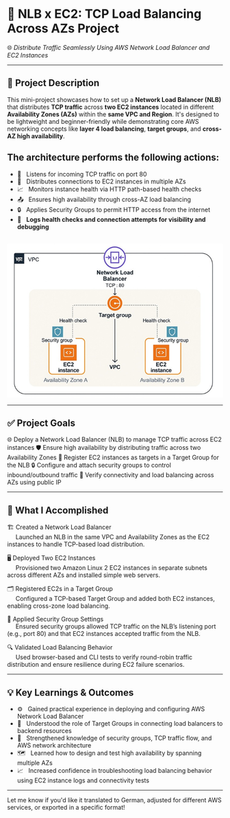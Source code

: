 # 📢 NLB x EC2: TCP Load Balancing Across AZs Project  
🌐 *Distribute Traffic Seamlessly Using AWS Network Load Balancer and EC2 Instances*

---

## 📌 Project Description  
This mini-project showcases how to set up a **Network Load Balancer (NLB)** that distributes **TCP traffic** across **two EC2 instances** located in different **Availability Zones (AZs)** within the **same VPC and Region**. It's designed to be lightweight and beginner-friendly while demonstrating core AWS networking concepts like **layer 4 load balancing**, **target groups**, and **cross-AZ high availability**.
<br>
## The architecture performs the following actions:
- 🔗   &nbsp;&nbsp;Listens for incoming TCP traffic on port 80  
- 📍   &nbsp;&nbsp;Distributes connections to EC2 instances in multiple AZs  
- 📈   &nbsp;&nbsp;Monitors instance health via HTTP path-based health checks  
- 📤   &nbsp;&nbsp;Ensures high availability through cross-AZ load balancing  
- 🔒   &nbsp;&nbsp;Applies Security Groups to permit HTTP access from the internet  
- 🧾   &nbsp;&nbsp;**Logs health checks and connection attempts for visibility and debugging**<br><br>


![Alt Text](700x500_network_diagram_main_lc.jpg)

---

## ✅ Project Goals
🌐   Deploy a Network Load Balancer (NLB) to manage TCP traffic across EC2 instances
🛡️   Ensure high availability by distributing traffic across two Availability Zones
🎯   Register EC2 instances as targets in a Target Group for the NLB
🔒   Configure and attach security groups to control inbound/outbound traffic
📶   Verify connectivity and load balancing across AZs using public IP

---

## 🔧 What I Accomplished
🏗️   Created a Network Load Balancer<br>
&nbsp;&nbsp;&nbsp;&nbsp;&nbsp;Launched an NLB in the same VPC and Availability Zones as the EC2 instances to handle TCP-based load distribution.

🖥️   Deployed Two EC2 Instances<br>
&nbsp;&nbsp;&nbsp;&nbsp;&nbsp;Provisioned two Amazon Linux 2 EC2 instances in separate subnets across different AZs and installed simple web servers.

🗂️   Registered EC2s in a Target Group<br>
 &nbsp;&nbsp;&nbsp;&nbsp;&nbsp;Configured a TCP-based Target Group and added both EC2 instances, enabling cross-zone load balancing.

🔐   Applied Security Group Settings<br>
&nbsp;&nbsp;&nbsp;&nbsp;&nbsp;Ensured security groups allowed TCP traffic on the NLB’s listening port (e.g., port 80) and that EC2 instances accepted traffic from the NLB.

🔍   Validated Load Balancing Behavior<br>
&nbsp;&nbsp;&nbsp;&nbsp;&nbsp;Used browser-based and CLI tests to verify round-robin traffic distribution and ensure resilience during EC2 failure scenarios.

---

## 💡   Key Learnings & Outcomes
-  ⚙️   &nbsp;&nbsp;Gained practical experience in deploying and configuring AWS Network Load Balancer
-  🧩   &nbsp;&nbsp;Understood the role of Target Groups in connecting load balancers to backend resources
-  🔐   &nbsp;&nbsp;Strengthened knowledge of security groups, TCP traffic flow, and AWS network architecture
-  🗺️   &nbsp;&nbsp;Learned how to design and test high availability by spanning multiple AZs
-  📈   &nbsp;&nbsp;Increased confidence in troubleshooting load balancing behavior using EC2 instance logs and connectivity tests

---

Let me know if you'd like it translated to German, adjusted for different AWS services, or exported in a specific format!
